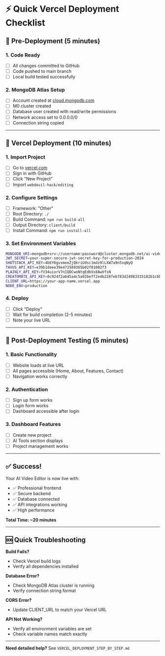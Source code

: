# ⚡ Quick Vercel Deployment Checklist

## 🚀 **Pre-Deployment (5 minutes)**

### **1. Code Ready**
- [ ] All changes committed to GitHub
- [ ] Code pushed to main branch
- [ ] Local build tested successfully

### **2. MongoDB Atlas Setup**
- [ ] Account created at [cloud.mongodb.com](https://cloud.mongodb.com)
- [ ] M0 cluster created
- [ ] Database user created with read/write permissions
- [ ] Network access set to 0.0.0.0/0
- [ ] Connection string copied

---

## 🚀 **Vercel Deployment (10 minutes)**

### **1. Import Project**
- [ ] Go to [vercel.com](https://vercel.com)
- [ ] Sign in with GitHub
- [ ] Click "New Project"
- [ ] Import `webdevil-hack/editing`

### **2. Configure Settings**
- [ ] Framework: "Other"
- [ ] Root Directory: `./`
- [ ] Build Command: `npm run build-all`
- [ ] Output Directory: `client/build`
- [ ] Install Command: `npm run install-all`

### **3. Set Environment Variables**
```bash
MONGODB_URI=mongodb+srv://username:password@cluster.mongodb.net/ai-video-editor?retryWrites=true&w=majority
JWT_SECRET=your-super-secure-jwt-secret-key-for-production-2024
SHOTSTACK_API_KEY=4bEY6gvxmoeZjQkriUdsc1mdz9lLXW7a9n5xqNyQ
TAVUS_API_KEY=e39b1deee39e472589365b02f01002f3
PLAINLY_API_KEY=fV34uiorV7nIQDCwoNtqEdbVx8AwVfsN
CREATOMATE_API_KEY=0c924f2a645a4c5a92beff2e4b228feb783d24983315182b1c6bf1a618ff9f5699dcbdd7b0aa4e08d3965390821122ec
CLIENT_URL=https://your-app-name.vercel.app
NODE_ENV=production
```

### **4. Deploy**
- [ ] Click "Deploy"
- [ ] Wait for build completion (2-5 minutes)
- [ ] Note your live URL

---

## 🧪 **Post-Deployment Testing (5 minutes)**

### **1. Basic Functionality**
- [ ] Website loads at live URL
- [ ] All pages accessible (Home, About, Features, Contact)
- [ ] Navigation works correctly

### **2. Authentication**
- [ ] Sign up form works
- [ ] Login form works
- [ ] Dashboard accessible after login

### **3. Dashboard Features**
- [ ] Create new project
- [ ] AI Tools section displays
- [ ] Project management works

---

## ✅ **Success!**

Your AI Video Editor is now live with:
- ✅ Professional frontend
- ✅ Secure backend
- ✅ Database connected
- ✅ API integrations working
- ✅ High performance

**Total Time: ~20 minutes**

---

## 🆘 **Quick Troubleshooting**

**Build Fails?**
- Check Vercel build logs
- Verify all dependencies installed

**Database Error?**
- Check MongoDB Atlas cluster is running
- Verify connection string format

**CORS Error?**
- Update CLIENT_URL to match your Vercel URL

**API Not Working?**
- Verify all environment variables are set
- Check variable names match exactly

---

**Need detailed help?** See `VERCEL_DEPLOYMENT_STEP_BY_STEP.md`